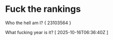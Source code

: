 # Fuck the rankings

Who the hell am I?
{ 23103564 }

What fucking year is it?
[ 2025-10-16T06:36:40Z ]

